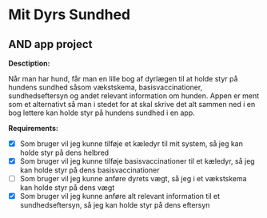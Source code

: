 # Mit Dyrs Sundhed

## AND app project


**Desctiption:**

Når man har hund, får man en lille bog af dyrlægen til at holde styr på hundens sundhed såsom vækstskema, basisvaccinationer, sundhedseftersyn og andet relevant information om hunden. 
Appen er ment som et alternativt så man i stedet for at skal skrive det alt sammen ned i en bog lettere kan holde styr på hundens sundhed i en app. 



**Requirements:**
- [x] Som bruger vil jeg kunne tilføje et kæledyr til mit system, så jeg kan holde styr på dens helbred
- [x] Som bruger vil jeg kunne tilføje basisvaccinationer til et kæledyr, så jeg kan holde styr på dens basisvaccinationer
- [ ] Som bruger vil jeg kunne anføre dyrets vægt, så jeg i et vækstskema kan holde styr på dens vægt
- [x] Som bruger vil jeg kunne anføre alt relevant information til et sundhedseftersyn, så jeg kan holde styr på dens eftersyn
